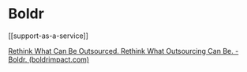 # Boldr
[[support-as-a-service]]


[Rethink What Can Be Outsourced. Rethink What Outsourcing Can Be. - Boldr. (boldrimpact.com)](https://www.boldrimpact.com/)

